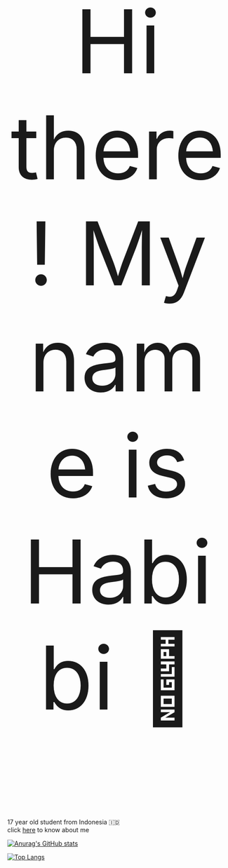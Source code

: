 <p style="font-size:200px" align="center">Hi there! My name is Habibi 👋</p>

17 year old student from Indonesia 🇮🇩
<br> click <a href="https://ahmadhabibi14.github.io">here</a> to know about me</br>

[![Anurag's GitHub stats](https://github-readme-stats.vercel.app/api?username=ahmadhabibi14&show_icons=true&theme=radical)](https://github.com/anuraghazra/github-readme-stats)

[![Top Langs](https://github-readme-stats.vercel.app/api/top-langs/?username=ahmadhabibi14&layout=compact)](https://github.com/anuraghazra/github-readme-stats)
